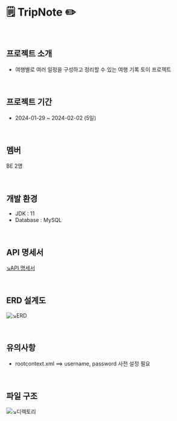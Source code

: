 # 🗒️ TripNote ✏️
<br>

## 프로젝트 소개
- 여행별로 여러 일정을 구성하고 정리할 수 있는 여행 기록 토이 프로젝트

<br>

## 프로젝트 기간
- 2024-01-29 ~ 2024-02-02 (5일)

<br>

## 멤버
BE 2명

<br>

## 개발 환경
- JDK : 11
- Database : MySQL

<br>

## API 명세서
[↘︎API 명세서](https://documenter.getpostman.com/view/32623056/2s9YyvAf7C)

<br>

## ERD 설계도
![↘︎ERD](https://velog.velcdn.com/images/yeokg1130/post/f0a80da5-d859-4739-b60f-a5ef91f99737/image.png)

<br>

## 유의사항
- rootcontext.xml ==> username, password 사전 설정 필요

<br>

## 파일 구조
![↘︎디렉토리](https://velog.velcdn.com/images/imeline/post/3f25bad1-7efd-44ad-b506-05ecb0190985/image.png)
